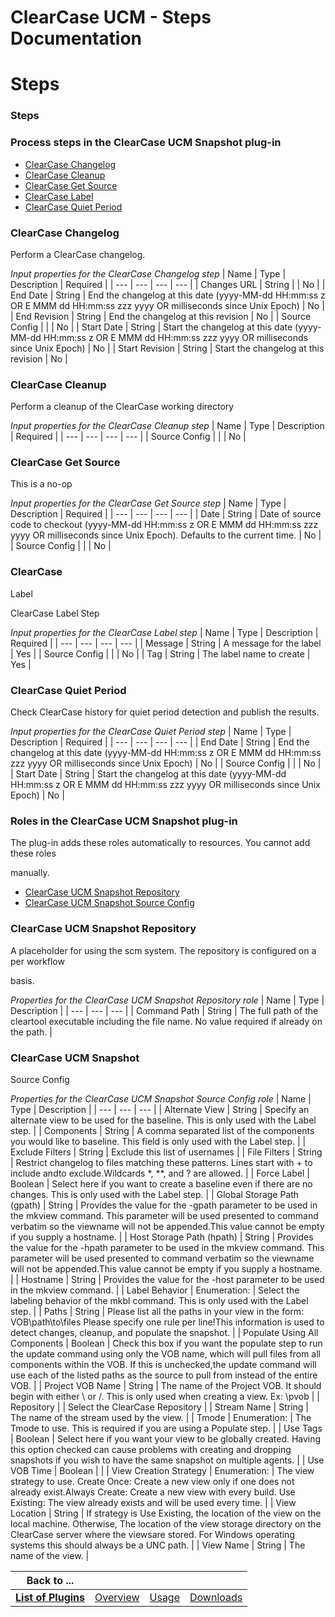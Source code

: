 
ClearCase UCM - Steps Documentation
===================================

# Steps




### Steps




 



### Process steps in the ClearCase UCM Snapshot plug-in


* [ClearCase 
Changelog](#clearcase_changelog)
* [ClearCase Cleanup](#clearcase_cleanup)
* [ClearCase Get 
Source](#clearcase_get_source)
* [ClearCase Label](#clearcase_label)
* [ClearCase Quiet Period](#clearcase_quiet_period)





### ClearCase Changelog


Perform a ClearCase changelog.




*Input properties for the ClearCase Changelog step*  |
 Name | Type | Description | Required |
| --- | --- | --- | --- |
| Changes URL | String |  | No |
| End Date | String |
 End the changelog at this date (yyyy-MM-dd HH:mm:ss z OR
E MMM dd HH:mm:ss zzz yyyy OR milliseconds since Unix Epoch) |
 No |
| End Revision | String | End the changelog at this revision | No |
| Source Config |  |  | No |
| Start Date | 
String | Start the changelog at this date (yyyy-MM-dd HH:mm:ss z OR
E MMM dd HH:mm:ss zzz yyyy OR milliseconds since 
Unix Epoch) | No |
| Start Revision | String | Start the changelog at this revision | No |


### ClearCase Cleanup



Perform a cleanup of the ClearCase working directory




*Input properties for the ClearCase Cleanup step*  | Name | 
Type | Description | Required |
| --- | --- | --- | --- |
| Source Config |  |  | No |


### ClearCase Get Source


This
 is a no-op




*Input properties for the ClearCase Get Source step*  | Name | Type | Description | Required |
| --- | 
--- | --- | --- |
| Date | String | Date of source code to checkout (yyyy-MM-dd HH:mm:ss z OR E MMM dd HH:mm:ss zzz
yyyy
 OR milliseconds since Unix Epoch). Defaults to
the current time. | No |
| Source Config |  |  | No |


### ClearCase 
Label


ClearCase Label Step




*Input properties for the ClearCase Label step*  | Name | Type | Description | Required
 |
| --- | --- | --- | --- |
| Message | String | A message for the label | Yes |
| Source Config |  |  | No |
| Tag | 
String | The label name to create | Yes |


### ClearCase Quiet Period


Check ClearCase history for quiet period 
detection and publish the results.




*Input properties for the ClearCase Quiet Period step*  | Name | Type | 
Description | Required |
| --- | --- | --- | --- |
| End Date | String | End the changelog at this date (yyyy-MM-dd 
HH:mm:ss z OR
E MMM dd HH:mm:ss zzz yyyy OR milliseconds since Unix Epoch) | No |
| Source Config |  |  | No |
| Start 
Date | String | Start the changelog at this date (yyyy-MM-dd HH:mm:ss z OR
E MMM dd HH:mm:ss zzz yyyy OR milliseconds 
since Unix Epoch) | No |




### Roles in the ClearCase UCM Snapshot plug-in


The plug-in adds these roles 
automatically to resources. You cannot add these roles  

manually.



* [ClearCase UCM Snapshot 
Repository](#clearcase_ucm_snapshot_repository_role)
* [ClearCase UCM Snapshot Source 
Config](#clearcase_ucm_snapshot_source_config_role)



### ClearCase UCM Snapshot Repository


A placeholder for using 
the scm system. The repository is configured on a per workflow  

basis.





*Properties for the ClearCase UCM Snapshot
 Repository role*  | Name | Type | Description |
| --- | --- | --- |
| Command Path | String | The full path of the 
cleartool executable including the file name.
No value required if already on the path. |


### ClearCase UCM Snapshot 
Source Config




*Properties for the ClearCase UCM Snapshot Source Config role*  | Name | Type | Description |
| --- | 
--- | --- |
| Alternate View | String | Specify an alternate view to be used for the baseline. This is only used with 
the
Label step. |
| Components | String | A comma separated list of the components you would like to baseline.
This 
field is only used with the Label step. |
| Exclude Filters | String | Exclude this list of usernames |
| File Filters |
 String | Restrict changelog to files matching these patterns. Lines start with + to include
andto exclude.Wildcards *, 
**, and ? are allowed. |
| Force Label | Boolean | Select here if you want to create a baseline even if there are no 
changes. This is
only used with the Label step. |
| Global Storage Path (gpath) | String | Provides the value for the 
-gpath parameter to be used in the mkview command.
This parameter will be used presented to command verbatim so the 
viewname will not
be appended.This value cannot be empty if you supply a
hostname. |
| Host Storage Path (hpath) | 
String | Provides the value for the -hpath parameter to be used in the mkview command.
This parameter will be used 
presented to command verbatim so the viewname will not
be appended.This value cannot be empty if you supply a
hostname. 
|
| Hostname | String | Provides the value for the -host parameter to be used in the mkview command. |
| Label Behavior 
| Enumeration:
 | Select the labeling behavior of the mkbl command. This is only used with the Label
step. |
| Paths | 
String | Please list all the paths in your view in the form: VOB\path\to\files
Please specify one rule per line!This 
information is used
to detect changes, cleanup, and populate the snapshot. |
| Populate Using All Components | Boolean |
 Check this box if you want the populate step to run the update command using only
the VOB name, which will pull files 
from all components within the VOB. If this is
unchecked,the update command will use each of the listed
paths as the 
source to pull from instead of the entire VOB. |
| Project VOB Name | String | The name of the Project VOB. It should 
begin with either \ or /. This is only used
when creating a view. Ex: \pvob |
| Repository |  | Select the ClearCase 
Repository |
| Stream Name | String | The name of the stream used by the view. |
| Tmode | Enumeration:
 | The Tmode to 
use. This is required if you are using a Populate step. |
| Use Tags | Boolean | Select here if you want your view to be
 globally created.
Having this option checked can cause problems with creating and dropping snapshots
if you wish to 
have the same snapshot on multiple agents. |
| Use VOB Time | Boolean |  |
| View Creation Strategy | Enumeration:
 | 
The view strategy to use. Create Once: Create a new view only if one does not already
exist.Always Create: Create a new 
view with every build.
Use Existing: The view already exists and will be used every time. |
| View Location | String | 
If strategy is Use Existing, the location of the view on the local machine.
Otherwise, The location of the view storage 
directory on the ClearCase server where
the viewsare stored. For Windows operating systems this
should always be a UNC 
path. |
| View Name | String | The name of the view. |





|Back to ...||||
| :---: | :---: | :---: | :---: |
|[**List of Plugins**](../../index.md)|[Overview](./overview.md)|[Usage](./usage.md)|[Downloads](./downloads.md)|
